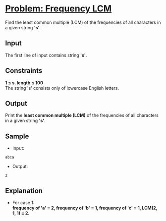 # [Problem: Frequency LCM](https://my.newtonschool.co/playground/code/nyox0dkseg5s)

Find the least common multiple (LCM) of the frequencies of all characters in a given string **'s'**.

## Input

The first line of input contains string **'s'**.

## Constraints

**1 ≤ s. length ≤ 100** <br>
The string 's' consists only of lowercase English letters.

## Output

Print the **least common multiple (LCM)** of the frequencies of all characters in a given string **'s'**.

## Sample

- Input:
```
abca
```

- Output:
```
2
```

## Explanation

- For case 1: <br> **frequency of 'a' = 2,
frequency of 'b' = 1,
frequency of 'c' = 1,
LCM(2, 1, 1) = 2.**
